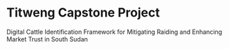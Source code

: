 # Titweng Capstone Project
Digital Cattle Identification Framework for Mitigating Raiding
and Enhancing Market Trust in South Sudan
